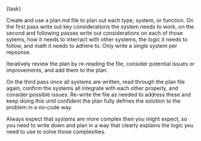 {task}

Create and use a plan.md file to plan out each type, system, or function. On the first pass write out key considerations the system needs to work, on the second and following passes write out considerations on each of those sytems, how it needs to interract with other systems, the logic it needs to follow, and math it needs to adhere to. Only write a single system per repsonse.

Iteratively review the plan by re-reading the file, consider potential issues or improvements, and add them to the plan.

On the third pass once all systems are written, read through the plan file again, confirm the systems all integrate with each other properly, and consider possible issues. Re-write the file as needed to address these and keep doing this until confident the plan fully defines the solution to the problem in a no-code way.

Always expect that systems are more complex then you might expect, so you need to write down and plan in a way that clearly explains the logic you need to use to solve those complexities.
